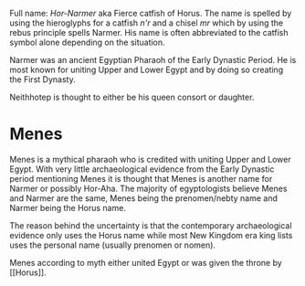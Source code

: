 Full name: *Hor-Narmer* aka Fierce catfish of Horus. The name is spelled by using the hieroglyphs for a catfish *n'r* and a chisel *mr* which by using the rebus principle spells Narmer. His name is often abbreviated to the catfish symbol alone depending on the situation.

Narmer was an ancient Egyptian Pharaoh of the Early Dynastic Period. He is most known for uniting Upper and Lower Egypt and by doing so creating the First Dynasty.

Neithhotep is thought to either be his queen consort or daughter.

# Menes
Menes is a mythical pharaoh who is credited with uniting Upper and Lower Egypt. With very little archaeological evidence from the Early Dynastic period mentioning Menes it is thought that Menes is another name for Narmer or possibly Hor-Aha. The majority of egyptologists believe Menes and Narmer are the same, Menes being the prenomen/nebty name and Narmer being the Horus name.

The reason behind the uncertainty is that the contemporary archaeological evidence only uses the Horus name while most New Kingdom era king lists uses the personal name (usually prenomen or nomen).

Menes according to myth either united Egypt or was given the throne by [[Horus]]. 